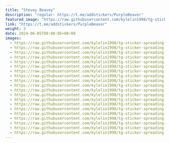 ```yaml
---
title: "Stevey Beavey"
description: "regular: https://t.me/addstickers/PurpleBeaver"
featured_image: "https://raw.githubusercontent.com/kylelin1998/tg-sticker-spreading-worldwide-images/main/img/7887e5b1-12f3-47a8-a628-425ec4d1678e.jpg"
link: "https://t.me/addstickers/PurpleBeaver"
weight: 3
date: 2024-06-05T08:08:05+08:00
images:
  - https://raw.githubusercontent.com/kylelin1998/tg-sticker-spreading-worldwide-images/main/img/7887e5b1-12f3-47a8-a628-425ec4d1678e.jpg
  - https://raw.githubusercontent.com/kylelin1998/tg-sticker-spreading-worldwide-images/main/img/ed34abdc-171a-41ff-8c69-7984d241a88a.jpg
  - https://raw.githubusercontent.com/kylelin1998/tg-sticker-spreading-worldwide-images/main/img/8033b298-f815-4122-8384-d88dd85d6455.jpg
  - https://raw.githubusercontent.com/kylelin1998/tg-sticker-spreading-worldwide-images/main/img/4c134c97-7522-4656-b655-5b7492317022.jpg
  - https://raw.githubusercontent.com/kylelin1998/tg-sticker-spreading-worldwide-images/main/img/7a5024c2-27c8-4eab-b7e7-8b46e8e6ae1f.jpg
  - https://raw.githubusercontent.com/kylelin1998/tg-sticker-spreading-worldwide-images/main/img/3fab8e1b-ecee-48ca-9de5-8d6ad45da52e.jpg
  - https://raw.githubusercontent.com/kylelin1998/tg-sticker-spreading-worldwide-images/main/img/0b8d491a-b035-4695-92c4-f5613587a200.jpg
  - https://raw.githubusercontent.com/kylelin1998/tg-sticker-spreading-worldwide-images/main/img/cd5c3820-de36-436b-a683-c69a7be5669c.jpg
  - https://raw.githubusercontent.com/kylelin1998/tg-sticker-spreading-worldwide-images/main/img/b94185e3-98ca-4e97-8550-55c8c5708519.jpg
  - https://raw.githubusercontent.com/kylelin1998/tg-sticker-spreading-worldwide-images/main/img/6e965dbd-426e-43d2-b3b8-0f3a43bfad6b.jpg
  - https://raw.githubusercontent.com/kylelin1998/tg-sticker-spreading-worldwide-images/main/img/0596b1d9-a44f-4555-8d72-8937edacacad.jpg
  - https://raw.githubusercontent.com/kylelin1998/tg-sticker-spreading-worldwide-images/main/img/ddc1eaf1-6084-4f8a-9114-5777398a7a69.jpg
  - https://raw.githubusercontent.com/kylelin1998/tg-sticker-spreading-worldwide-images/main/img/8f18b848-1bd5-4b00-a1a9-c7791de4a9b6.jpg
  - https://raw.githubusercontent.com/kylelin1998/tg-sticker-spreading-worldwide-images/main/img/2e1d7957-8657-4fef-80b4-89ce1ef938fc.jpg
  - https://raw.githubusercontent.com/kylelin1998/tg-sticker-spreading-worldwide-images/main/img/fd7364e6-ca76-4558-962a-a021316dd520.jpg
  - https://raw.githubusercontent.com/kylelin1998/tg-sticker-spreading-worldwide-images/main/img/98b9eb5c-dacb-4233-adf8-8b8eb9d3f36c.jpg
  - https://raw.githubusercontent.com/kylelin1998/tg-sticker-spreading-worldwide-images/main/img/bb30edb1-825e-48ec-8461-52ee6ce11dc3.jpg
  - https://raw.githubusercontent.com/kylelin1998/tg-sticker-spreading-worldwide-images/main/img/49d8bab7-7143-4c33-a75e-28ce6742cf89.jpg
  - https://raw.githubusercontent.com/kylelin1998/tg-sticker-spreading-worldwide-images/main/img/71d2d341-caf8-4730-af40-623994a4d6c1.jpg
  - https://raw.githubusercontent.com/kylelin1998/tg-sticker-spreading-worldwide-images/main/img/14d326bf-44d9-4bbf-ad51-f841a3a8c350.jpg
---
```

